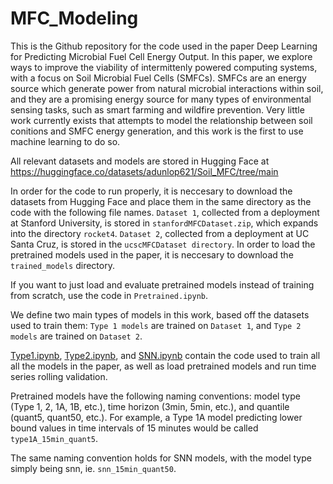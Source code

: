 # MFC_Modeling
This is the Github repository for the code used in the paper Deep Learning for Predicting Microbial Fuel Cell Energy Output. In this paper, we explore ways to improve the viability of intermittenly powered computing systems, with a focus on Soil Microbial Fuel Cells (SMFCs). SMFCs are an energy source which generate power from natural microbial interactions within soil, and they are a promising energy source for many types of environmental sensing tasks, such as smart farming and wildfire prevention. Very little work currently exists that attempts to model the relationship between soil conitions and SMFC energy generation, and this work is the first to use machine learning to do so.


All relevant datasets and models are stored in Hugging Face at https://huggingface.co/datasets/adunlop621/Soil_MFC/tree/main

In order for the code to run properly, it is neccesary to download the datasets from Hugging Face and place them in the same directory as the code with the following file names. ```Dataset 1```, collected from a deployment at Stanford University, is stored in ```stanfordMFCDataset.zip```, which expands into the directory ```rocket4```. ```Dataset 2```, collected from a deployment at UC Santa Cruz, is stored in the ```ucscMFCDataset directory```. In order to load the pretrained models used in the paper, it is neccesary to download the ```trained_models``` directory. 

If you want to just load and evaluate pretrained models instead of training from scratch, use the code in `Pretrained.ipynb`.

We define two main types of models in this work, based off the datasets used to train them: ```Type 1 models``` are trained on ```Dataset 1```, and ```Type 2 models``` are trained on ```Dataset 2```. 

[Type1.ipynb](https://github.com/jlab-sensing/MFC_Modeling/blob/main/Type1.ipynb), [Type2.ipynb](https://github.com/jlab-sensing/MFC_Modeling/blob/main/Type2.ipynb), and [SNN.ipynb](https://github.com/jlab-sensing/MFC_Modeling/blob/main/SNN.ipynb) contain the code used to train all all the models in the paper, as well as load pretrained models and run time series rolling validation. 

Pretrained models have the following naming conventions: model type (Type 1, 2, 1A, 1B, etc.), time horizon (3min, 5min, etc.), and quantile (quant5, quant50, etc.). For example, a Type 1A model predicting lower bound values in time intervals of 15 minutes would be called ```type1A_15min_quant5```.

The same naming convention holds for SNN models, with the model type simply being snn, ie. ```snn_15min_quant50```.






